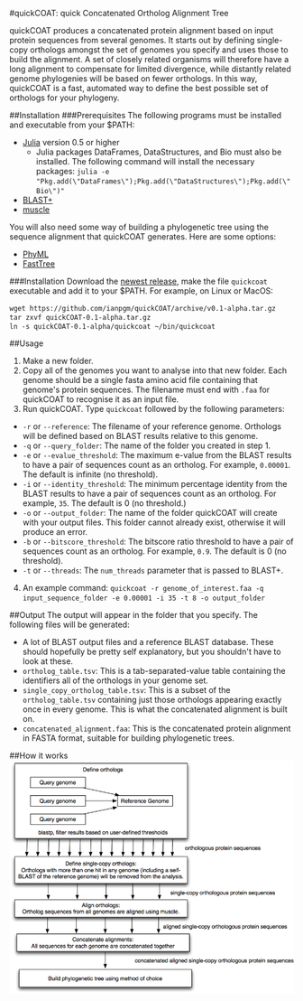 #quickCOAT: quick Concatenated Ortholog Alignment Tree

quickCOAT produces a concatenated protein alignment based on input protein sequences from several genomes. It starts out by defining single-copy orthologs amongst the set of genomes you specify and uses those to build the alignment. A set of closely related organisms will therefore have a long alignment to compensate for limited divergence, while distantly related genome phylogenies will be based on fewer orthologs. In this way, quickCOAT is a fast, automated way to define the best possible set of orthologs for your phylogeny.

##Installation
###Prerequisites
The following programs must be installed and executable from your $PATH:
* [Julia](http://www.julialang.com/) version 0.5 or higher
  * Julia packages DataFrames, DataStructures, and Bio must also be installed. The following command will install the necessary packages: `julia -e "Pkg.add(\"DataFrames\");Pkg.add(\"DataStructures\");Pkg.add(\"Bio\")"`
* [BLAST+](https://blast.ncbi.nlm.nih.gov/Blast.cgi?CMD=Web&PAGE_TYPE=BlastDocs&DOC_TYPE=Download)
* [muscle](http://www.drive5.com/muscle/manual/install.html)

You will also need some way of building a phylogenetic tree using the sequence alignment that quickCOAT generates. Here are some options:
* [PhyML](http://www.atgc-montpellier.fr/phyml/binaries.php)
* [FastTree](http://www.microbesonline.org/fasttree/)

###Installation
Download the [newest release](https://github.com/ianpgm/quickCOAT/releases/), make the file `quickcoat` executable and add it to your $PATH. For example, on Linux or MacOS:
```
wget https://github.com/ianpgm/quickCOAT/archive/v0.1-alpha.tar.gz
tar zxvf quickCOAT-0.1-alpha.tar.gz
ln -s quickCOAT-0.1-alpha/quickcoat ~/bin/quickcoat
```

##Usage
1. Make a new folder.
2. Copy all of the genomes you want to analyse into that new folder. Each genome should be a single fasta amino acid file containing that genome's protein sequences. The filename must end with `.faa` for quickCOAT to recognise it as an input file.
3. Run quickCOAT. Type `quickcoat` followed by the following parameters:
  * `-r` or `--reference`: The filename of your reference genome. Orthologs will be defined based on BLAST results relative to this genome.
  * `-q` or `--query_folder`: The name of the folder you created in step 1.
  * `-e` or `--evalue_threshold`: The maximum e-value from the BLAST results to have a pair of sequences count as an ortholog. For example, `0.00001`. The default is infinite (no threshold).
  * `-i` or `--identity_threshold`: The minimum percentage identity from the BLAST results to have a pair of sequences count as an ortholog. For example, `35`. The default is 0 (no threshold.)
  * `-o` or `--output_folder`: The name of the folder quickCOAT will create with your output files. This folder cannot already exist, otherwise it will produce an error.
  * `-b` or `--bitscore_threshold`: The bitscore ratio threshold to have a pair of sequences count as an ortholog. For example, `0.9`. The default is 0 (no threshold).
  * `-t` or `--threads`: The `num_threads` parameter that is passed to BLAST+.
4. An example command: `quickcoat -r genome_of_interest.faa -q input_sequence_folder -e 0.00001 -i 35 -t 8 -o output_folder`

##Output
The output will appear in the folder that you specify. The following files will be generated:
* A lot of BLAST output files and a reference BLAST database. These should hopefully be pretty self explanatory, but you shouldn't have to look at these.
* `ortholog_table.tsv`: This is a tab-separated-value table containing the identifiers all of the orthologs in your genome set.
* `single_copy_ortholog_table.tsv`: This is a subset of the `ortholog_table.tsv` containing just those orthologs appearing exactly once in every genome. This is what the concatenated alignment is built on.
* `concatenated_alignment.faa`: This is the concatenated protein alignment in FASTA format, suitable for building phylogenetic trees.

##How it works
![quickCOAT overview chart](https://github.com/ianpgm/quickCOAT/blob/master/overview_chart.png)
